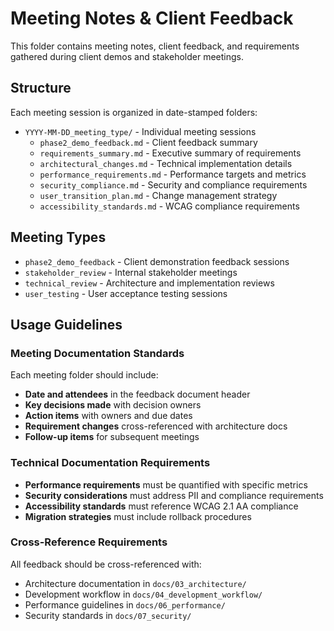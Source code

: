 # Meeting Notes & Client Feedback

This folder contains meeting notes, client feedback, and requirements gathered during client demos and stakeholder meetings.

## Structure

Each meeting session is organized in date-stamped folders:
- `YYYY-MM-DD_meeting_type/` - Individual meeting sessions
  - `phase2_demo_feedback.md` - Client feedback summary
  - `requirements_summary.md` - Executive summary of requirements
  - `architectural_changes.md` - Technical implementation details
  - `performance_requirements.md` - Performance targets and metrics
  - `security_compliance.md` - Security and compliance requirements
  - `user_transition_plan.md` - Change management strategy
  - `accessibility_standards.md` - WCAG compliance requirements

## Meeting Types

- `phase2_demo_feedback` - Client demonstration feedback sessions
- `stakeholder_review` - Internal stakeholder meetings
- `technical_review` - Architecture and implementation reviews
- `user_testing` - User acceptance testing sessions

## Usage Guidelines

### Meeting Documentation Standards
Each meeting folder should include:
- **Date and attendees** in the feedback document header
- **Key decisions made** with decision owners
- **Action items** with owners and due dates
- **Requirement changes** cross-referenced with architecture docs
- **Follow-up items** for subsequent meetings

### Technical Documentation Requirements
- **Performance requirements** must be quantified with specific metrics
- **Security considerations** must address PII and compliance requirements
- **Accessibility standards** must reference WCAG 2.1 AA compliance
- **Migration strategies** must include rollback procedures

### Cross-Reference Requirements
All feedback should be cross-referenced with:
- Architecture documentation in `docs/03_architecture/`
- Development workflow in `docs/04_development_workflow/`
- Performance guidelines in `docs/06_performance/`
- Security standards in `docs/07_security/`